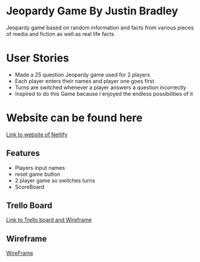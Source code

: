 # Jeopardy Game By Justin Bradley
Jeopardy game based on random information and facts from various pieces of media and fiction as well as
real life facts
# User Stories
- Made a 25 question Jeopardy game used for 2 players
- Each player enters their names and player one goes first
- Turns are switched whenever a player answers a question incorrectly
- Inspired to do this Game because I enjoyed the endless possibilities of it
# Website can be found here
[Link to website of Netlify](https://vigorous-blackwell-0d4f6a.netlify.com)
## Features
- Players input names
- reset game button
- 2 player game so switches turns
- ScoreBoard
## Trello Board
[Link to Trello board and Wireframe](https://trello.com/b/LXhZ3IKX/unit-1-project-s)
## Wireframe
[WireFrame](https://github.com/JustinBradley9/Unit1project/blob/master/unit1project/images/WireFrame.jpg)
